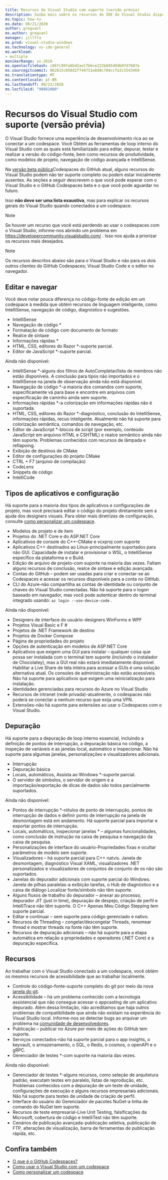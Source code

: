 ```yaml
---
title: Recursos do Visual Studio com suporte (versão prévia)
description: Saiba mais sobre os recursos do IDE do Visual Studio disponíveis ao trabalhar com o GitHub Codespaces.
ms.topic: how-to
ms.date: 09/21/2020
author: gregvanl
ms.author: gregvanl
manager: jillfra
ms.prod: visual-studio-windows
ms.technology: vs-ide-general
ms.workload:
- multiple
monikerRange: vs-2019
ms.openlocfilehash: c86fc99fe6bd2ae17b6ce222b04549db07d7687e
ms.sourcegitcommit: 062615c058d2ff44751e8d0c704ccfa3c5543469
ms.translationtype: MT
ms.contentlocale: pt-BR
ms.lasthandoff: 09/22/2020
ms.locfileid: "90862080"
---
```

# <a name="supported-visual-studio-features-preview"></a>Recursos do Visual Studio com suporte (versão prévia)

O Visual Studio fornece uma experiência de desenvolvimento rica ao se conectar a um codespace. Você Obtém as ferramentas de loop interno do Visual Studio com as quais está familiarizado para editar, depurar, testar e realizar a versão do código-fonte, bem como recursos de produtividade, como modelos de projeto, navegação de código avançada e IntelliSense.

Na [versão beta pública](https://github.com/features/codespaces)Codespaces do GitHub atual, alguns recursos do Visual Studio podem não ter suporte completo ou podem estar inicialmente ausentes. As seções a seguir descrevem o que você pode esperar com o Visual Studio e o GitHub Codespaces beta e o que você pode aguardar no futuro. 

Isso **não deve ser uma lista exaustiva**, mas para explicar os recursos gerais do Visual Studio quando conectados a um codespace.

> [!NOTE]
> Se houver um recurso que você está perdendo ao usar o codespaces com o Visual Studio, informe-nos abrindo um problema em https://developercommunity.visualstudio.com/ . Isso nos ajuda a priorizar os recursos mais desejados.

> [!NOTE]
> Os recursos descritos abaixo são para o Visual Studio e não para os dois outros clientes do GitHub Codespaces; Visual Studio Code e o editor no navegador.

## <a name="edit-and-navigation"></a>Editar e navegar

Você deve notar pouca diferença no código-fonte de edição em um codespace à medida que obtém recursos de linguagem inteligente, como IntelliSense, navegação de código, diagnóstico e sugestões.

* IntelliSense
* Navegação de código *
* Formatação de código com documento de formato
* Realce de sintaxe
* Informações rápidas *
* HTML, CSS, editores do Razor *-suporte parcial.
* Editor de JavaScript *-suporte parcial.

Ainda não disponível:

* IntelliSense *-alguns dos filtros de AutoCompletar/lista de membros não estão disponíveis. A conclusão para tipos não importados e o IntelliSense na janela de observação ainda não está disponível.
* Navegação de código *-a maioria dos comandos com suporte, especificamente vá para base e encontre em arquivos com especificação de caminho ainda sem suporte.
* Informações rápidas *-a colorização em informações rápidas não é suportada.
* HTML, CSS, editores do Razor *-diagnóstico, conclusão do IntelliSense, informações rápidas, recuo inteligente. Atualmente não há suporte para colorização semântica, comandos de navegação, etc.
* Editor de JavaScript *-blocos de script (por exemplo, conteúdo JavaScript em arquivos HTML e CSHTML) e realce semântico ainda não têm suporte. Problemas conhecidos com recursos de lâmpada e refiapoing.
* Exibição de destinos de CMake
* Editor de configurações do projeto CMake
* CTRL + F7 (arquivo de compilação)
* CodeLens
* Snippets de código
* IntelliCode

## <a name="application-types-and-configuration"></a>Tipos de aplicativos e configuração

Há suporte para a maioria dos tipos de aplicativos e configurações de projeto, mas você precisará editar o código do projeto diretamente sem a ajuda dos designers visuais. Para obter mais diretrizes de configuração, consulte [como personalizar um codespace](customize-codespaces.md).

* Modelos de projeto e de item
* Projetos do .NET Core e do ASP.NET Core
* Aplicativos de console do C++-CMake e vcxproj com suporte
* Aplicativos C++ destinados ao Linux-principalmente suportados para não GUI. Capacidade de instalar e provisionar o WSL, o IntelliSense específico da plataforma e o Build.
* Edição de arquivo de projeto-com suporte na maioria das vezes. Faltam alguns recursos de conclusão, realce de sintaxe e edição avançada.
* Contas do GitHub – podem ser usadas para criar e conectar-se ao Codespaces e acessar os recursos disponíveis para a conta no GitHub.
* CLI do Azure-não compartilha as contas de identidade ou conjunto de chaves do Visual Studio conectadas. Não há suporte para o logon baseado em navegador, mas você pode autenticar dentro do terminal integrado usando: `az login --use-device-code` .

Ainda não disponível:

* Designers de interface do usuário-designers WinForms e WPF
* Projetos Visual Basic e F #
* Projetos de .NET Framework de destino
* Projetos de Docker Compose
* Página de propriedades do projeto
* Opções de autenticação em modelos de ASP.NET Core
* Aplicativos que exigem uma GUI para instalar – qualquer coisa que possa ser instalada com o terminal tem suporte (incluindo o instalador de Chocolatey), mas a GUI real não estará imediatamente disponível. Habilitar a Live Share de tela inteira para acessar a GUIs é uma solução alternativa atual. Os consoles de administração não estão acessíveis. Não há suporte para aplicativos que exigem uma reinicialização para instalação.
* Identidades gerenciadas para recursos do Azure no Visual Studio
* Recursos de intranet (rede privada)-atualmente, o codespaces não poderá se conectar a nenhum recurso que exija uma VPN.
* Extensões-não há suporte para extensões ao usar o Codespaces com o Visual Studio.

## <a name="debugging"></a>Depuração

Há suporte para a depuração de loop interno essencial, incluindo a definição de pontos de interrupção, a depuração básica no código, a inspeção de variáveis e as janelas local, automático e inspecionar. Não há suporte para algumas janelas, personalizações e visualizadores adicionais.

* Interrupção
* Depuração básica
* Locais, automáticos, Assista ao Windows *-suporte parcial.
* O servidor de símbolos, o servidor de origem e a importação/exportação de dicas de dados são todos parcialmente suportados.

Ainda não disponível:

* Pontos de interrupção *-rótulos de ponto de interrupção, pontos de interrupção de dados e definir ponto de interrupção na janela de desmontagem está em andamento. Há suporte parcial para importar e exportar pontos de interrupção.
* Locais, automáticos, inspecionar janelas * – algumas funcionalidades, como conclusão de instrução na caixa de pesquisa e navegação da caixa de pesquisa.
* Personalizações de interface do usuário-Propriedades fixas e ocultar parâmetros de modelo sem suporte.
* Visualizadores – há suporte parcial para C++ natvis. Janela de desmontagem, diagnóstico Visual XAML, visualizadores .NET personalizados e visualizadores de conjuntos de conjunto de os não são suportados.
* Janelas do depurador adicionais com suporte parcial do Windows. Janela de pilhas paralelas-a exibição tarefas, o Hub de diagnóstico e a caixa de diálogo Localizar fonte/símbolo não têm suporte.
* Alguns fluxos de trabalho do depurador – anexar ao processo, depurador JIT (just in time), depuração de despejo, criação de perfil e IntelliTrace não têm suporte. O C++ Apenas Meu Código Stepping tem suporte parcial.
* Editar e continuar – sem suporte para código gerenciado e nativo.
* Recursos de Threading – congelar/descongelar Threads, renomear thread e mostrar threads na fonte não têm suporte.
* Recursos de depuração adicionais – não há suporte para a etapa automática em relação a propriedades e operadores (.NET Core) e a depuração específica. 

## <a name="features"></a>Recursos

Ao trabalhar com o Visual Studio conectado a um codespace, você obtém os mesmos recursos de acessibilidade que ao trabalhar localmente.

* Controle do código-fonte-suporte completo do git por meio da nova [janela do git](https://devblogs.microsoft.com/visualstudio/improved-git-experience-in-visual-studio-2019/).
* Acessibilidade – há um problema conhecido com a tecnologia assistencial que não consegue acessar o appcasting de um aplicativo depurado. Além dessa limitação, não acreditamos que haja outros problemas de compatibilidade que ainda não existam na experiência do Visual Studio local. Informe-nos se detectar bugs ao arquivar um problema na [comunidade de desenvolvedores](https://developercommunity.visualstudio.com/).
* Publicação – publicar no Azure por meio de ações do GitHub tem suporte.
* Serviços conectados-não há suporte parcial para o app insights, o keyvault, o armazenamento, o SQL, o Redis, o cosmos, o openAPI e o gRPC.
* Gerenciador de testes *-com suporte na maioria das vezes.

Ainda não disponível:

* Gerenciador de testes *-alguns recursos, como seleção de arquitetura padrão, executam testes em paralelo, listas de reprodução, etc. Problemas conhecidos com a depuração de um teste de unidade, configurações de execução e alguns recursos empresariais adicionais. Não há suporte para testes de unidade de criação de perfil.
* Interface do usuário do Gerenciador de pacotes NuGet-a linha de comando do NuGet tem suporte.
* Recursos de teste empresarial-Live Unit Testing, falsificações da Microsoft, cobertura de código e IntelliTest não têm suporte.
* Cenários de publicação avançada-publicação seletiva, publicação de FTP, alterações de visualização, barra de ferramentas de publicação rápida, etc.

## <a name="see-also"></a>Confira também

* [O que é o GitHub Codespaces?](codespaces-overview.md)
* [Como usar o Visual Studio com um codespace](use-visual-studio-with-codespaces.md)
* [Como personalizar um codespace](customize-codespaces.md)

